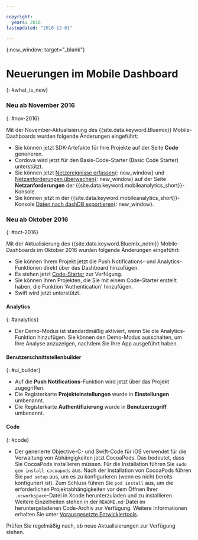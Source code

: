 ```yaml
---

copyright:
  years: 2016
lastupdated: "2016-12-01"

---
```

{:new_window: target="_blank"}

# Neuerungen im Mobile Dashboard
{: #what_is_new}


### Neu ab November 2016
{: #nov-2016}

Mit der November-Aktualisierung des {{site.data.keyword.Bluemix}} Mobile-Dashboards wurden folgende Änderungen eingeführt:

   * Sie können jetzt SDK-Artefakte für Ihre Projekte auf der Seite **Code** generieren.
   * Cordova wird jetzt für den Basis-Code-Starter (Basic Code Starter) unterstützt.
   * Sie können jetzt [Netzereignisse erfassen](/docs/services/mobileanalytics/sdk.html#network-requests){: new_window} und [Netzanforderungen überwachen](/docs/services/mobileanalytics/app-monitoring.html#monitor-network-requests){: new_window} auf der Seite **Netzanforderungen** der {{site.data.keyword.mobileanalytics_short}}-Konsole.
   * Sie können jetzt in der {{site.data.keyword.mobileanalytics_short}}-Konsole [Daten nach dashDB exportieren](/docs/services/mobileanalytics/app-monitoring.html#dashdb){: new_window}.


### Neu ab Oktober 2016
{: #oct-2016}

Mit der Aktualisierung des {{site.data.keyword.Bluemix_notm}} Mobile-Dashboards im Oktober 2016 wurden folgende Änderungen eingeführt:

   * Sie können Ihrem Projekt jetzt die Push Notifications- und Analytics-Funktionen direkt über das Dashboard hinzufügen.
   * Es stehen jetzt [Code-Starter](starters.html#Code_Starter) zur Verfügung.
   * Sie können Ihren Projekten, die Sie mit einem Code-Starter erstellt haben, die Funktion 'Authentication' hinzufügen.
   * Swift wird jetzt unterstützt.


#### Analytics
{: #analytics}

   * Der Demo-Modus ist standardmäßig aktiviert, wenn Sie die Analytics-Funktion hinzufügen. Sie können den Demo-Modus ausschalten, um Ihre Analyse anzuzeigen, nachdem Sie Ihre App ausgeführt haben.


#### Benutzerschnittstellenbuilder
{: #ui_builder}

   * Auf die **Push Notifications**-Funktion wird jetzt über das Projekt zugegriffen.
   * Die Registerkarte **Projekteinstellungen** wurde in **Einstellungen** umbenannt.
   * Die Registerkarte **Authentifizierung** wurde in **Benutzerzugriff** umbenannt.


#### Code
{: #code}

   * Der generierte Objective-C- und Swift-Code für iOS verwendet für die Verwaltung von Abhängigkeiten jetzt CocoaPods. Das bedeutet, dass Sie CocoaPods installieren müssen. Für die Installation führen Sie `sudo gem install cocoapods` aus. Nach der Installation von CocoaPods führen Sie `pod setup` aus, um es zu konfigurieren (wenn es nicht bereits konfiguriert ist). Zum Schluss führen Sie `pod install` aus, um die erforderlichen Projektabhängigkeiten vor dem Öffnen Ihrer `.xcworkspace`-Datei in Xcode herunterzuladen und zu installieren. Weitere Einzelheiten stehen in der `README.md`-Datei im heruntergeladenen Code-Archiv zur Verfügung. Weitere Informationen erhalten Sie unter [Vorausgesetzte Entwicklertools](get_code.html#prereq-dev-tools).

Prüfen Sie regelmäßig nach, ob neue Aktualisierungen zur Verfügung stehen.
